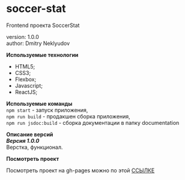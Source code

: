 # soccer-stat

Frontend проекта SoccerStat

version: 1.0.0  
author: Dmitry Neklyudov

**Используемые технологии**

- HTML5;
- CSS3;
- Flexbox;
- Javascript;
- ReactJS;

**Используемые команды**  
`npm start` - запуск приложения,  
`npm run build` - продакшен сборка приложения,  
`npm run jsdoc:build` - сборка документации в папку documentation

**Описание версий**  
**_Версия 1.0.0_**  
Верстка, функционал.

**Посмотреть проект**

Посмотреть проект на gh-pages можно по этой <a href="https://DNWD843.github.io/soccer-stat/" target="_blank" rel="noreferrer noopener" >ССЫЛКЕ</a>
